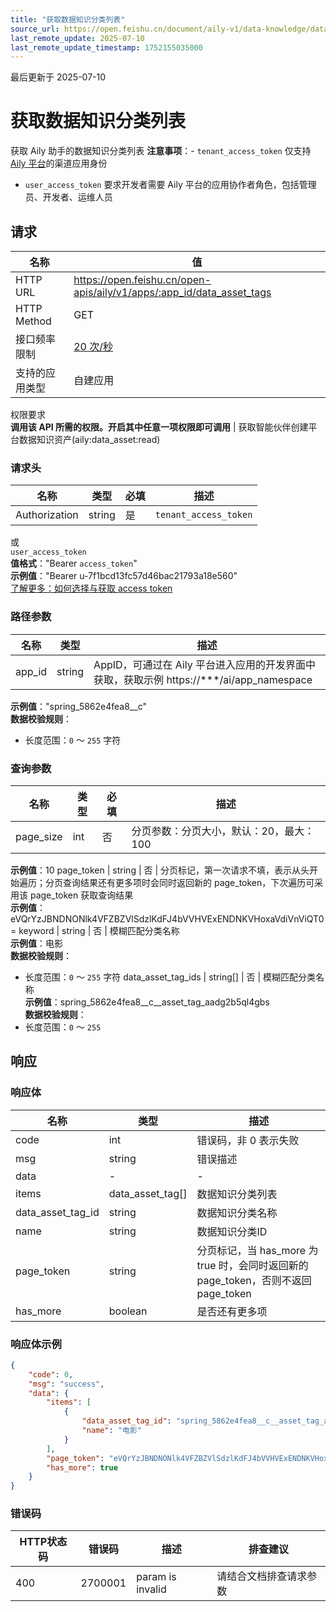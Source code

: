 ```yaml
---
title: "获取数据知识分类列表"
source_url: https://open.feishu.cn/document/aily-v1/data-knowledge/data-knowledge-management/list-2
last_remote_update: 2025-07-10
last_remote_update_timestamp: 1752155035000
---
```

最后更新于 2025-07-10

# 获取数据知识分类列表

获取 Aily 助手的数据知识分类列表
**注意事项**：- `tenant_access_token` 仅支持[ Aily 平台](https://aily.feishu.cn)的渠道应用身份
- `user_access_token` 要求开发者需要 Aily 平台的应用协作者角色，包括管理员、开发者、运维人员

## 请求
名称 | 值
---|---
HTTP URL | https://open.feishu.cn/open-apis/aily/v1/apps/:app_id/data_asset_tags
HTTP Method | GET
接口频率限制 | [20 次/秒](https://open.feishu.cn/document/ukTMukTMukTM/uUzN04SN3QjL1cDN)
支持的应用类型 | 自建应用
权限要求  
            **调用该 API 所需的权限。开启其中任意一项权限即可调用** | 获取智能伙伴创建平台数据知识资产(aily:data_asset:read)

### 请求头

名称 | 类型 | 必填 | 描述
--- | --- | --- | ---
Authorization | string | 是 | `tenant_access_token`  
或  
`user_access_token`  
**值格式**："Bearer `access_token`"  
**示例值**："Bearer u-7f1bcd13fc57d46bac21793a18e560"  
[了解更多：如何选择与获取 access token](https://open.feishu.cn/document/uAjLw4CM/ugTN1YjL4UTN24CO1UjN/trouble-shooting/how-to-choose-which-type-of-token-to-use)

### 路径参数

名称 | 类型 | 描述
--- | --- | ---
app_id | string | AppID，可通过在 Aily 平台进入应用的开发界面中获取，获取示例 https://***/ai/app_namespace  
**示例值**："spring_5862e4fea8__c"  
**数据校验规则**：  
- 长度范围：`0` ～ `255` 字符

### 查询参数

名称 | 类型 | 必填 | 描述
--- | --- | --- | ---
page_size | int | 否 | 分页参数：分页大小，默认：20，最大：100  
**示例值**：10
page_token | string | 否 | 分页标记，第一次请求不填，表示从头开始遍历；分页查询结果还有更多项时会同时返回新的 page_token，下次遍历可采用该 page_token 获取查询结果  
**示例值**：eVQrYzJBNDNONlk4VFZBZVlSdzlKdFJ4bVVHVExENDNKVHoxaVdiVnViQT0=
keyword | string | 否 | 模糊匹配分类名称  
**示例值**：电影  
**数据校验规则**：  
- 长度范围：`0` ～ `255` 字符
data_asset_tag_ids | string\[\] | 否 | 模糊匹配分类名称  
**示例值**：spring_5862e4fea8__c__asset_tag_aadg2b5ql4gbs  
**数据校验规则**：  
- 长度范围：`0` ～ `255`

## 响应

### 响应体

名称 | 类型 | 描述
--- | --- | ---
code | int | 错误码，非 0 表示失败
msg | string | 错误描述
data | \- | \-
items | data_asset_tag\[\] | 数据知识分类列表
data_asset_tag_id | string | 数据知识分类名称
name | string | 数据知识分类ID
page_token | string | 分页标记，当 has_more 为 true 时，会同时返回新的 page_token，否则不返回 page_token
has_more | boolean | 是否还有更多项

### 响应体示例
```json
{
    "code": 0,
    "msg": "success",
    "data": {
        "items": [
            {
                "data_asset_tag_id": "spring_5862e4fea8__c__asset_tag_aadg2b5ql4gbs",
                "name": "电影"
            }
        ],
        "page_token": "eVQrYzJBNDNONlk4VFZBZVlSdzlKdFJ4bVVHVExENDNKVHoxaVdiVnViQT0=",
        "has_more": true
    }
}
```

### 错误码

HTTP状态码 | 错误码 | 描述 | 排查建议
--- | --- | --- | ---
400 | 2700001 | param is invalid | 请结合文档排查请求参数
